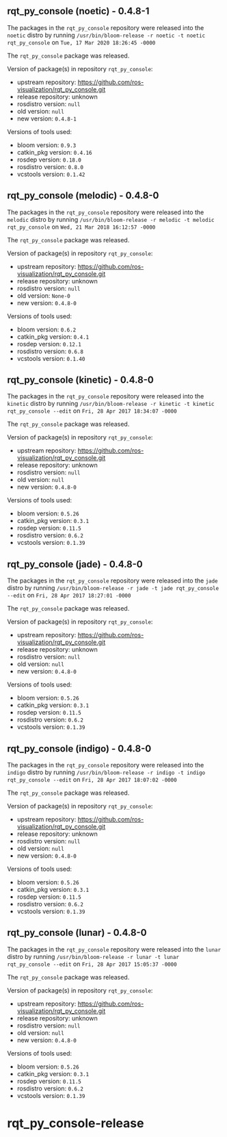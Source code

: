 ## rqt_py_console (noetic) - 0.4.8-1

The packages in the `rqt_py_console` repository were released into the `noetic` distro by running `/usr/bin/bloom-release -r noetic -t noetic rqt_py_console` on `Tue, 17 Mar 2020 18:26:45 -0000`

The `rqt_py_console` package was released.

Version of package(s) in repository `rqt_py_console`:

- upstream repository: https://github.com/ros-visualization/rqt_py_console.git
- release repository: unknown
- rosdistro version: `null`
- old version: `null`
- new version: `0.4.8-1`

Versions of tools used:

- bloom version: `0.9.3`
- catkin_pkg version: `0.4.16`
- rosdep version: `0.18.0`
- rosdistro version: `0.8.0`
- vcstools version: `0.1.42`


## rqt_py_console (melodic) - 0.4.8-0

The packages in the `rqt_py_console` repository were released into the `melodic` distro by running `/usr/bin/bloom-release -r melodic -t melodic rqt_py_console` on `Wed, 21 Mar 2018 16:12:57 -0000`

The `rqt_py_console` package was released.

Version of package(s) in repository `rqt_py_console`:

- upstream repository: https://github.com/ros-visualization/rqt_py_console.git
- release repository: unknown
- rosdistro version: `null`
- old version: `None-0`
- new version: `0.4.8-0`

Versions of tools used:

- bloom version: `0.6.2`
- catkin_pkg version: `0.4.1`
- rosdep version: `0.12.1`
- rosdistro version: `0.6.8`
- vcstools version: `0.1.40`


## rqt_py_console (kinetic) - 0.4.8-0

The packages in the `rqt_py_console` repository were released into the `kinetic` distro by running `/usr/bin/bloom-release -r kinetic -t kinetic rqt_py_console --edit` on `Fri, 28 Apr 2017 18:34:07 -0000`

The `rqt_py_console` package was released.

Version of package(s) in repository `rqt_py_console`:

- upstream repository: https://github.com/ros-visualization/rqt_py_console.git
- release repository: unknown
- rosdistro version: `null`
- old version: `null`
- new version: `0.4.8-0`

Versions of tools used:

- bloom version: `0.5.26`
- catkin_pkg version: `0.3.1`
- rosdep version: `0.11.5`
- rosdistro version: `0.6.2`
- vcstools version: `0.1.39`


## rqt_py_console (jade) - 0.4.8-0

The packages in the `rqt_py_console` repository were released into the `jade` distro by running `/usr/bin/bloom-release -r jade -t jade rqt_py_console --edit` on `Fri, 28 Apr 2017 18:27:01 -0000`

The `rqt_py_console` package was released.

Version of package(s) in repository `rqt_py_console`:

- upstream repository: https://github.com/ros-visualization/rqt_py_console.git
- release repository: unknown
- rosdistro version: `null`
- old version: `null`
- new version: `0.4.8-0`

Versions of tools used:

- bloom version: `0.5.26`
- catkin_pkg version: `0.3.1`
- rosdep version: `0.11.5`
- rosdistro version: `0.6.2`
- vcstools version: `0.1.39`


## rqt_py_console (indigo) - 0.4.8-0

The packages in the `rqt_py_console` repository were released into the `indigo` distro by running `/usr/bin/bloom-release -r indigo -t indigo rqt_py_console --edit` on `Fri, 28 Apr 2017 18:07:02 -0000`

The `rqt_py_console` package was released.

Version of package(s) in repository `rqt_py_console`:

- upstream repository: https://github.com/ros-visualization/rqt_py_console.git
- release repository: unknown
- rosdistro version: `null`
- old version: `null`
- new version: `0.4.8-0`

Versions of tools used:

- bloom version: `0.5.26`
- catkin_pkg version: `0.3.1`
- rosdep version: `0.11.5`
- rosdistro version: `0.6.2`
- vcstools version: `0.1.39`


## rqt_py_console (lunar) - 0.4.8-0

The packages in the `rqt_py_console` repository were released into the `lunar` distro by running `/usr/bin/bloom-release -r lunar -t lunar rqt_py_console --edit` on `Fri, 28 Apr 2017 15:05:37 -0000`

The `rqt_py_console` package was released.

Version of package(s) in repository `rqt_py_console`:

- upstream repository: https://github.com/ros-visualization/rqt_py_console.git
- release repository: unknown
- rosdistro version: `null`
- old version: `null`
- new version: `0.4.8-0`

Versions of tools used:

- bloom version: `0.5.26`
- catkin_pkg version: `0.3.1`
- rosdep version: `0.11.5`
- rosdistro version: `0.6.2`
- vcstools version: `0.1.39`


# rqt_py_console-release
